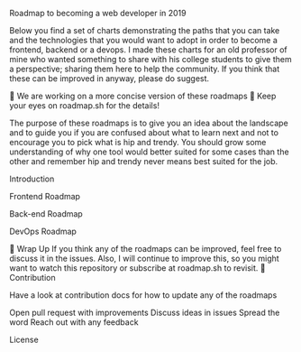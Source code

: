 

Roadmap to becoming a web developer in 2019

Below you find a set of charts demonstrating the paths that you can take and the technologies that you would want to adopt in order to become a frontend, backend or a devops. I made these charts for an old professor of mine who wanted something to share with his college students to give them a perspective; sharing them here to help the community.
If you think that these can be improved in anyway, please do suggest.

 🎉 We are working on a more concise version of these roadmaps 🎉 Keep your eyes on roadmap.sh for the details!


The purpose of these roadmaps is to give you an idea about the landscape and to guide you if you are confused about what to learn next and not to encourage you to pick what is hip and trendy. You should grow some understanding of why one tool would better suited for some cases than the other and remember hip and trendy never means best suited for the job.

Introduction

Frontend Roadmap

Back-end Roadmap

DevOps Roadmap

🚦 Wrap Up
If you think any of the roadmaps can be improved, feel free to discuss it in the issues. Also, I will continue to improve this, so you might want to watch this repository or subscribe at roadmap.sh to revisit.
🙌 Contribution

Have a look at contribution docs for how to update any of the roadmaps


Open pull request with improvements
Discuss ideas in issues
Spread the word
Reach out with any feedback 

License

